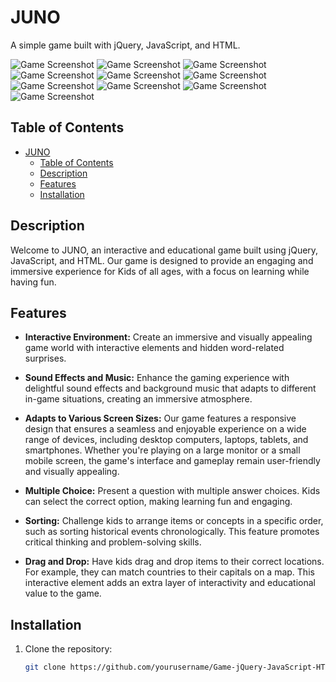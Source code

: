 # JUNO

A simple game built with jQuery, JavaScript, and HTML.

![Game Screenshot](./Docs/screenshots/1.png)
![Game Screenshot](./Docs/screenshots/2.png)
![Game Screenshot](./Docs/screenshots/3.png)
![Game Screenshot](./Docs/screenshots/4.png)
![Game Screenshot](./Docs/screenshots/5.png)
![Game Screenshot](./Docs/screenshots/6.png)
![Game Screenshot](./Docs/screenshots/7.png)
![Game Screenshot](./Docs/screenshots/8.png)
![Game Screenshot](./Docs/screenshots/9.png)
![Game Screenshot](./Docs/screenshots/10.png)

## Table of Contents

- [JUNO](#juno)
  - [Table of Contents](#table-of-contents)
  - [Description](#description)
  - [Features](#features)
  - [Installation](#installation)

## Description

Welcome to JUNO, an interactive and educational game built using jQuery, JavaScript, and HTML. Our game is designed to provide an engaging and immersive experience for Kids of all ages, with a focus on learning while having fun.


## Features

- **Interactive Environment:** Create an immersive and visually appealing game world with interactive elements and hidden word-related surprises.

- **Sound Effects and Music:** Enhance the gaming experience with delightful sound effects and background music that adapts to different in-game situations, creating an immersive atmosphere.
  
-  **Adapts to Various Screen Sizes:** Our game features a responsive design that ensures a seamless and enjoyable experience on a wide range of devices, including desktop computers, laptops, tablets, and smartphones. Whether you're playing on a large monitor or a small mobile screen, the game's interface and gameplay remain user-friendly and visually appealing.
  
- **Multiple Choice:** Present a question with multiple answer choices. Kids can select the correct option, making learning fun and engaging.

- **Sorting:** Challenge kids to arrange items or concepts in a specific order, such as sorting historical events chronologically. This feature promotes critical thinking and problem-solving skills.

- **Drag and Drop:** Have kids drag and drop items to their correct locations. For example, they can match countries to their capitals on a map. This interactive element adds an extra layer of interactivity and educational value to the game.

## Installation

1. Clone the repository:

   ```bash
   git clone https://github.com/yourusername/Game-jQuery-JavaScript-HTML.git


